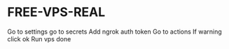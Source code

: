 # FREE-VPS-REAL
Go to settings
go to secrets
Add ngrok auth token
Go to actions
If warning click ok
Run vps
done


